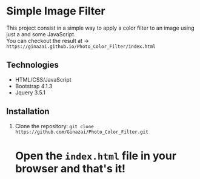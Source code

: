 <h1>Simple Image Filter</h1>
<p>This project consist in a simple way to apply a color filter to an image using just a <code><canvas></code> and some JavaScript.<br>
You can checkout the result at -> <code>https://ginazai.github.io/Photo_Color_Filter/index.html</code></p>
<h2>Technologies</h2>
<ul>
	<li>HTML/CSS/JavaScript</li>
	<li>Bootstrap 4.1.3</li>
	<li>Jquery 3.5.1</li>
</ul>
<h2>Installation</h2>
<ol>
	<li>Clone the repository: <code>git clone https://github.com/Ginazai/Photo_Color_Filter.git</code></li>
	<h1>Open the <code>index.html</code> file in your browser and that's it!</h1>
</ol>